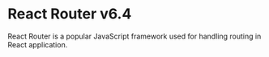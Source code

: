 # React Router v6.4

React Router is a popular JavaScript framework used for handling routing in React application.